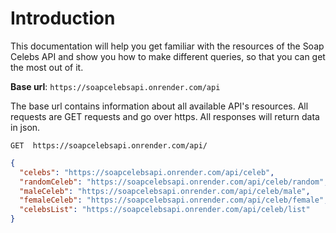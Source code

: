 # Introduction
This documentation will help you get familiar with the resources of the Soap Celebs API and show you how to make different queries, so that you can get the most out of it.

**Base url**: `https://soapcelebsapi.onrender.com/api`

The base url contains information about all available API's resources. All requests are GET requests and go over https. All responses will return data in json.


```  
GET  https://soapcelebsapi.onrender.com/api/
```

``` json 
{
  "celebs": "https://soapcelebsapi.onrender.com/api/celeb",
  "randomCeleb": "https://soapcelebsapi.onrender.com/api/celeb/random",
  "maleCeleb": "https://soapcelebsapi.onrender.com/api/celeb/male",
  "femaleCeleb": "https://soapcelebsapi.onrender.com/api/celeb/female",
  "celebsList": "https://soapcelebsapi.onrender.com/api/celeb/list"
}
```